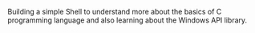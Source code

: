 Building a simple Shell to understand more about the basics of C programming language and also learning about the Windows API library.
